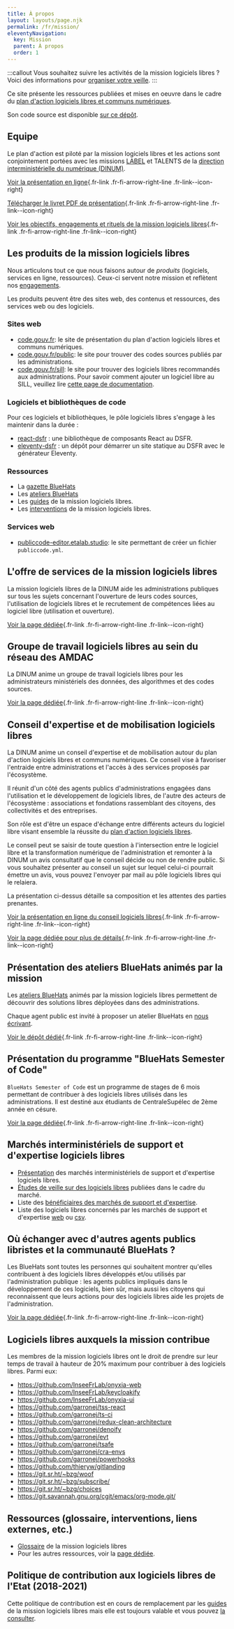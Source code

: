 ```yaml
---
title: À propos
layout: layouts/page.njk
permalink: /fr/mission/
eleventyNavigation:
  key: Mission
  parent: À propos
  order: 1
---
```


:::callout Vous souhaitez suivre les activités de la mission logiciels libres ?
Voici des informations pour [organiser votre veille](/fr/contact/veille/).
:::

Ce site présente les ressources publiées et mises en oeuvre dans le cadre du [plan d'action logiciels libres et communs numériques](/fr/plan-action-logiciels-libres-et-communs-numeriques/).

Son code source est disponible [sur ce dépôt](https://github.com/codegouvfr/codegouv-website).

## Equipe

Le plan d'action est piloté par la mission logiciels libres et les actions sont conjointement portées avec les missions [LABEL](https://catalogue.numerique.gouv.fr) et TALENTS de la [direction interministérielle du numérique (DINUM)](https://www.numerique.gouv.fr/).

[Voir la présentation en ligne](https://speakerdeck.com/bluehats/dinum){.fr-link .fr-fi-arrow-right-line .fr-link--icon-right}

[Télécharger le livret PDF de présentation](/rsrc/pole-logiciels-libres-produits-bluehats.pdf){.fr-link .fr-fi-arrow-right-line .fr-link--icon-right}

[Voir les objectifs, engagements et rituels de la mission logiciels libres](/fr/mission/mission-logiciels-libres-engagements-et-rituels/){.fr-link .fr-fi-arrow-right-line .fr-link--icon-right}

## Les produits de la mission logiciels libres

Nous articulons tout ce que nous faisons autour de *produits* (logiciels, services en ligne, ressources).  Ceux-ci servent notre mission et reflètent nos [engagements](/fr/mission/mission-logiciels-libres-engagements-et-rituels/#engagements).

Les produits peuvent être des sites web, des contenus et ressources, des services web ou des logiciels.

### Sites web

- [code.gouv.fr](/fr/): le site de présentation du plan d'action logiciels libres et communs numériques.
- [code.gouv.fr/public](https://code.gouv.fr/public): le site pour trouver des codes sources publiés par les administrations.
- [code.gouv.fr/sill](https://code.gouv.fr/sill): le site pour trouver des logiciels libres recommandés aux administrations. Pour savoir comment ajouter un logiciel libre au SILL, veuillez lire [cette page de documentation](/fr/doc/sill/).

### Logiciels et bibliothèques de code

Pour ces logiciels et bibliothèques, le pôle logiciels libres s'engage à les maintenir dans la durée :

- [react-dsfr](https://github.com/codegouvfr/react-dsfr) : une bibliothèque de composants React au DSFR.
- [eleventy-dsfr](https://github.com/codegouvfr/eleventy-dsfr) : un dépôt pour démarrer un site statique au DSFR avec le générateur Eleventy.

### Ressources

- La [gazette BlueHats](/fr/bluehats/tags/gazette/)
- Les [ateliers BlueHats](/fr/bluehats/tags/atelier/)
- Les [guides](/fr/doc/) de la mission logiciels libres.
- Les [interventions](/fr/doc/ressources/#interventions-de-la-mission-logiciels-libres-en-francais) de la mission logiciels libres.

### Services web

- [publiccode-editor.etalab.studio](https://publiccode-editor.etalab.studio/): le site permettant de créer un fichier `publiccode.yml`.

<!-- # Logiciels -->

## L'offre de services de la mission logiciels libres

La mission logiciels libres de la DINUM aide les administrations
publiques sur tous les sujets concernant l'ouverture de leurs codes
sources, l'utilisation de logiciels libres et le recrutement de
compétences liées au logiciel libre (utilisation et ouverture).

[Voir la page dédiée](/fr/mission/offre-de-services/){.fr-link .fr-fi-arrow-right-line .fr-link--icon-right}

## Groupe de travail logiciels libres au sein du réseau des AMDAC

La DINUM anime un groupe de travail logiciels libres pour les administrateurs ministériels des données, des algorithmes et des codes sources.

[Voir la page dédiée](/fr/mission/gtt-ll-amdac/){.fr-link .fr-fi-arrow-right-line .fr-link--icon-right}

## Conseil d'expertise et de mobilisation logiciels libres

La DINUM anime un conseil d'expertise et de mobilisation autour du plan d'action logiciels libres et communs numériques. Ce conseil vise à favoriser l'entraide entre administrations et l'accès à des services proposés par l'écosystème.

Il réunit d'un côté des agents publics d'administrations engagées dans l'utilisation et le développement de logiciels libres, de l'autre des acteurs de l'écosystème : associations et fondations rassemblant des citoyens, des collectivités et des entreprises.

Son rôle est d'être un espace d'échange entre différents acteurs du logiciel libre visant ensemble la réussite du [plan d'action logiciels libres](/fr/plan-action-logiciels-libres-et-communs-numeriques/).

Le conseil peut se saisir de toute question à l'intersection entre le logiciel libre et la transformation numérique de l'administration et remonter à la DINUM un avis consultatif que le conseil décide ou non de rendre public.  Si vous souhaitez présenter au conseil un sujet sur lequel celui-ci pourrait émettre un avis, vous pouvez l'envoyer par mail au pôle logiciels libres qui le relaiera.

La présentation ci-dessus détaille sa composition et les attentes des parties prenantes.

[Voir la présentation en ligne du conseil logiciels libres](https://speakerdeck.com/bluehats/presentation-du-conseil-logiciels-libres-anime-par-la-dinum){.fr-link .fr-fi-arrow-right-line .fr-link--icon-right}

[Voir la page dédiée pour plus de détails](/fr/mission/cll/){.fr-link .fr-fi-arrow-right-line .fr-link--icon-right}

## Présentation des ateliers BlueHats animés par la mission

Les [ateliers BlueHats](/fr/bluehats/tags/atelier/) animés par la mission logiciels libres permettent de découvrir des solutions libres déployées dans des administrations.

Chaque agent public est invité à proposer un atelier BlueHats en [nous
écrivant](mailto:contact@code.gouv.fr).

[Voir le dépôt dédié](https://github.com/blue-hats/ateliers/blob/main/ateliers.org){.fr-link .fr-fi-arrow-right-line .fr-link--icon-right}

## Présentation du programme "BlueHats Semester of Code"

`BlueHats Semester of Code` est un programme de stages de 6 mois permettant de contribuer à des logiciels libres utilisés dans les administrations.  Il est destiné aux étudiants de CentraleSupélec de 2ème année en césure.

[Voir la page dédiée](/fr/bluehats/bluehats-semester-of-code/){.fr-link .fr-fi-arrow-right-line .fr-link--icon-right}

## Marchés interministériels de support et d'expertise logiciels libres

- [Présentation](/fr/utiliser/marches-interministeriels-support-expertise-logiciels-libres/) des marchés interministériels de support et d'expertise logiciels libres.
- [Études de veille sur des logiciels libres](https://gitlab.adullact.net/marche-sll/etudes-de-veille/) publiées dans le cadre du marché.
- Liste des [bénéficiaires des marchés de support et d'expertise](/fr/utiliser/marches-logiciels-libres/).
- Liste des logiciels libres concernés par les marchés de support et d'expertise [web](/fr/utiliser/marches-logiciels-libres-liste-logiciels/) ou [csv](/rsrc/marches-logiciels-libres-liste-logiciels.csv).

## Où échanger avec d'autres agents publics libristes et la communauté BlueHats ?

Les BlueHats sont toutes les personnes qui souhaitent montrer qu'elles contribuent à des logiciels libres développés et/ou utilisés par l'administration publique : les agents publics impliqués dans le développement de ces logiciels, bien sûr, mais aussi les citoyens qui reconnaissent que leurs actions pour des logiciels libres aide les projets de l'administration.

[Voir la page dédiée](/fr/contact/espaces-communication-bluehats/){.fr-link .fr-fi-arrow-right-line .fr-link--icon-right}

## Logiciels libres auxquels la mission contribue

Les membres de la mission logiciels libres ont le droit de prendre sur leur temps de travail à hauteur de 20% maximum pour contribuer à des logiciels libres.  Parmi eux:

- https://github.com/InseeFrLab/onyxia-web
- https://github.com/InseeFrLab/keycloakify
- https://github.com/InseeFrLab/onyxia-ui
- https://github.com/garronej/tss-react
- https://github.com/garronej/ts-ci
- https://github.com/garronej/redux-clean-architecture
- https://github.com/garronej/denoify
- https://github.com/garronej/evt
- https://github.com/garronej/tsafe
- https://github.com/garronej/cra-envs
- https://github.com/garronej/powerhooks
- https://github.com/thieryw/gitlanding
- https://git.sr.ht/~bzg/woof
- https://git.sr.ht/~bzg/subscribe/
- https://git.sr.ht/~bzg/choices
- https://git.savannah.gnu.org/cgit/emacs/org-mode.git/

## Ressources (glossaire, interventions, liens externes, etc.)

- [Glossaire](/fr/doc/glossaire/) de la mission logiciels libres
- Pour les autres ressources, voir la [page dédiée](/fr/doc/ressources/).

## Politique de contribution aux logiciels libres de l'Etat (2018-2021)

Cette politique de contribution est en cours de remplacement par les [guides](/fr/doc/) de la mission logiciels libres mais elle est toujours valable et vous pouvez [la consulter](/pocos/index.md).

<!-- # Projets auxquels contribue la mission logiciels libres -->

